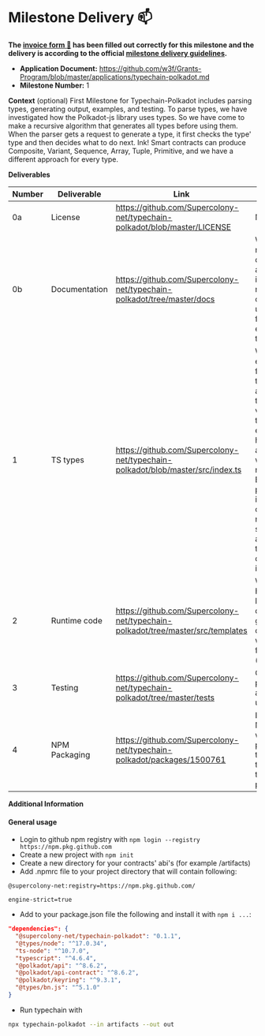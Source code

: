 # Milestone Delivery :mailbox:

**The [invoice form :pencil:](https://docs.google.com/forms/d/e/1FAIpQLSfmNYaoCgrxyhzgoKQ0ynQvnNRoTmgApz9NrMp-hd8mhIiO0A/viewform) has been filled out correctly for this milestone and the delivery is according to the official [milestone delivery guidelines](https://github.com/w3f/Grants-Program/blob/master/docs/milestone-deliverables-guidelines.md).**

* **Application Document:** https://github.com/w3f/Grants-Program/blob/master/applications/typechain-polkadot.md
* **Milestone Number:** 1

**Context** (optional)
First Milestone for Typechain-Polkadot includes parsing types, generating output, examples, and testing.
To parse types, we have investigated how the Polkadot-js library uses types. So we have come to make a recursive algorithm that generates all types before using them. When the parser gets a request to generate a type, it first checks the type' type and then decides what to do next. Ink! Smart contracts can produce Composite, Variant, Sequence, Array, Tuple, Primitive, and we have a different approach for every type.

**Deliverables**

| Number | Deliverable | Link | Notes |
| ------------- | ------------- | ------------- |------------- |
| 0a | License | https://github.com/Supercolony-net/typechain-polkadot/blob/master/LICENSE | MIT License |
| 0b | Documentation | https://github.com/Supercolony-net/typechain-polkadot/tree/master/docs | We will add more documentation and examples in the second milestone with covering upcoming features and explaination of typechain logic. |
| 1 | TS types | https://github.com/Supercolony-net/typechain-polkadot/blob/master/src/index.ts | While testing everything, we figured out that types for arguments and types for return values are not the same; for example, if we have u128 as an argument, we can pass number, string, BN, bigint, but polkadot.js if it's return type can return only number or string, so we are processing types depending on its usage. |
| 2 | Runtime code | https://github.com/Supercolony-net/typechain-polkadot/tree/master/src/templates | We use the Handlebars library to quickly generate output files with template format (src/templates). |
| 3 | Testing | https://github.com/Supercolony-net/typechain-polkadot/tree/master/tests | Covered psp22, psp34 and enums usage.
| 4 | NPM Packaging | https://github.com/Supercolony-net/typechain-polkadot/packages/1500761 | In the 2nd Milestone we will have two packages for typechain: typechain and typchain-parser. |


**Additional Information**

#### General usage
- Login to github npm registry with ```npm login --registry https://npm.pkg.github.com```
- Create a new project with `npm init`
- Create a new directory for your contracts' abi's (for example /artifacts)
- Add .npmrc file to your project directory that will contain following:
```npmrc
@supercolony-net:registry=https://npm.pkg.github.com/

engine-strict=true
```
- Add to your package.json file the following and install it with `npm i ...`:
```json
"dependencies": {
  "@supercolony-net/typechain-polkadot": "0.1.1",
  "@types/node": "^17.0.34",
  "ts-node": "^10.7.0",
  "typescript": "^4.6.4",
  "@polkadot/api": "^8.6.2",
  "@polkadot/api-contract": "^8.6.2",
  "@polkadot/keyring": "^9.3.1",
  "@types/bn.js": "^5.1.0"
}
```
- Run typechain with
```bash
npx typechain-polkadot --in artifacts --out out
```
